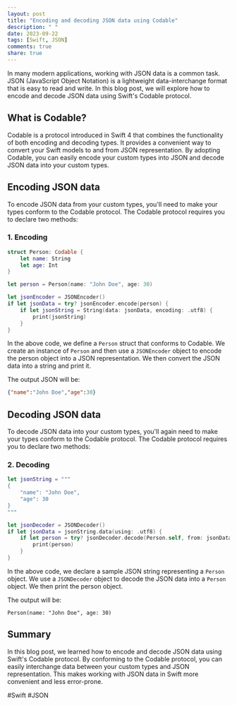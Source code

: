 ```yaml
---
layout: post
title: "Encoding and decoding JSON data using Codable"
description: " "
date: 2023-09-22
tags: [Swift, JSON]
comments: true
share: true
---
```


In many modern applications, working with JSON data is a common task. JSON (JavaScript Object Notation) is a lightweight data-interchange format that is easy to read and write. In this blog post, we will explore how to encode and decode JSON data using Swift's Codable protocol.

## What is Codable?

Codable is a protocol introduced in Swift 4 that combines the functionality of both encoding and decoding types. It provides a convenient way to convert your Swift models to and from JSON representation. By adopting Codable, you can easily encode your custom types into JSON and decode JSON data into your custom types.

## Encoding JSON data

To encode JSON data from your custom types, you'll need to make your types conform to the Codable protocol. The Codable protocol requires you to declare two methods:

### 1. Encoding

```swift
struct Person: Codable {
    let name: String
    let age: Int
}

let person = Person(name: "John Doe", age: 30)

let jsonEncoder = JSONEncoder()
if let jsonData = try? jsonEncoder.encode(person) {
    if let jsonString = String(data: jsonData, encoding: .utf8) {
        print(jsonString)
    }
}
```

In the above code, we define a `Person` struct that conforms to Codable. We create an instance of `Person` and then use a `JSONEncoder` object to encode the person object into a JSON representation. We then convert the JSON data into a string and print it.

The output JSON will be:

```json
{"name":"John Doe","age":30}
```

## Decoding JSON data

To decode JSON data into your custom types, you'll again need to make your types conform to the Codable protocol. The Codable protocol requires you to declare two methods:

### 2. Decoding

```swift
let jsonString = """
{
    "name": "John Doe",
    "age": 30
}
"""

let jsonDecoder = JSONDecoder()
if let jsonData = jsonString.data(using: .utf8) {
    if let person = try? jsonDecoder.decode(Person.self, from: jsonData) {
        print(person)
    }
}
```

In the above code, we declare a sample JSON string representing a `Person` object. We use a `JSONDecoder` object to decode the JSON data into a `Person` object. We then print the person object.

The output will be:

```plaintext
Person(name: "John Doe", age: 30)
```

## Summary

In this blog post, we learned how to encode and decode JSON data using Swift's Codable protocol. By conforming to the Codable protocol, you can easily interchange data between your custom types and JSON representation. This makes working with JSON data in Swift more convenient and less error-prone.

#Swift #JSON
